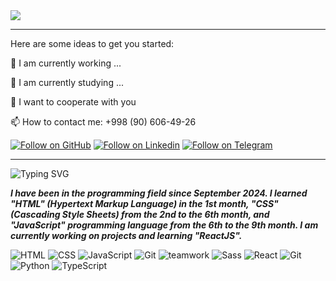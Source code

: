 <div>
  <img src="https://readme-typing-svg.herokuapp.com?size=35&duration=4000&color=KAALL&lines=Hello+how+are+you;I'm+Odil+Shukurboyev;and+Frontend+Developer""/>


<hr/>










Here are some ideas to get you started:

  🔭 I am currently working ...
  
  🌱 I am currently studying ...
  
  👯 I want to cooperate with you
  
  📫 How to contact me: +998 (90) 606-49-26

[![Follow on GitHub](https://img.shields.io/badge/GitHub-white?style=for-the-badge&logo=github&logoColor=black)](https://github.com/shukurboyevodil)
[![Follow on Linkedin](https://img.shields.io/badge/Linked-in-blue?style=for-the-badge)](https://linkedin.com/OdilShukurboyev)
[![Follow on Telegram](https://img.shields.io/badge/telegtam-blue?style=for-the-badge&logo=telegram&logoColor=white)](https://t.me/odilshukurboyev)


<hr/>

![Typing SVG](https://readme-typing-svg.herokuapp.com?size=15&duration=6000&color=569&lines=Contact+me;find+time+for+ideas;share+them+with+others;)

***I have been in the programming field since September 2024. I learned "HTML" (Hypertext Markup Language) in the 1st month, "CSS" (Cascading Style Sheets) from the 2nd to the 6th month, and "JavaScript" programming language from the 6th to the 9th month. I am currently working on projects and learning "ReactJS".***

![HTML](https://img.shields.io/badge/HTML-red?style=for-the-badge&logo=html)
![CSS](https://img.shields.io/badge/CSS-blue?style=for-the-badge&logo=CSS)
![JavaScript](https://img.shields.io/badge/JavaScript-ES6+-yellow?style=for-the-badge&logo=javascript)
![Git](https://img.shields.io/badge/Git-gray?style=for-the-badge&logo=Git)
![teamwork](https://img.shields.io/badge/teamwork-cyan?style=for-the-badge)
![Sass](https://img.shields.io/badge/Sass-white?style=for-the-badge&logo=sass)
![React](https://img.shields.io/badge/React-gray?style=for-the-badge&logo=react)
![Git](https://img.shields.io/badge/Github-darkgray?style=for-the-badge&logo=Github)
![Python](https://img.shields.io/badge/Python-yellow?style=for-the-badge&logo=Python)
![TypeScript](https://img.shields.io/badge/TypeScript-black?style=for-the-badge&logo=typescript)



</div>












